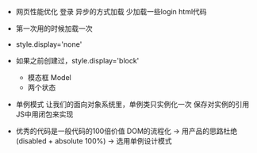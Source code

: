 - 网页性能优化
  登录 异步的方式加载 少加载一些login html代码
- 第一次用的时候加载一次
- style.display='none'   
- 如果之前创建过，style.display='block'
   - 模态框 Model
   - 两个状态

- 单例模式 让我们的面向对象系统里，单例类只实例化一次
  保存对实例的引用  JS中用闭包来实现
- 优秀的代码是一般代码的100倍价值 
  DOM的流程化 -> 用产品的思路杜绝(disabled + absolute  100%) -> 选用单例设计模式